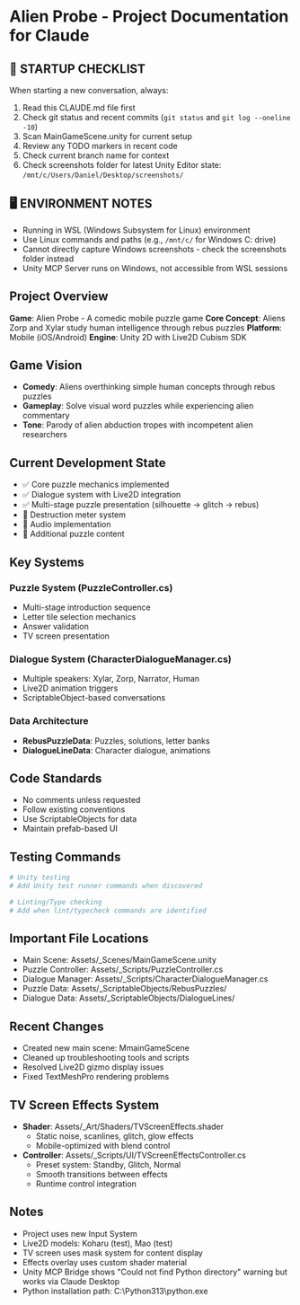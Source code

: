 # Alien Probe - Project Documentation for Claude

## 🚀 STARTUP CHECKLIST
When starting a new conversation, always:
1. Read this CLAUDE.md file first
2. Check git status and recent commits (`git status` and `git log --oneline -10`)
3. Scan MainGameScene.unity for current setup
4. Review any TODO markers in recent code
5. Check current branch name for context
6. Check screenshots folder for latest Unity Editor state: `/mnt/c/Users/Daniel/Desktop/screenshots/`

## 🖥️ ENVIRONMENT NOTES
- Running in WSL (Windows Subsystem for Linux) environment
- Use Linux commands and paths (e.g., `/mnt/c/` for Windows C: drive)
- Cannot directly capture Windows screenshots - check the screenshots folder instead
- Unity MCP Server runs on Windows, not accessible from WSL sessions

## Project Overview
**Game**: Alien Probe - A comedic mobile puzzle game
**Core Concept**: Aliens Zorp and Xylar study human intelligence through rebus puzzles
**Platform**: Mobile (iOS/Android)
**Engine**: Unity 2D with Live2D Cubism SDK

## Game Vision
- **Comedy**: Aliens overthinking simple human concepts through rebus puzzles
- **Gameplay**: Solve visual word puzzles while experiencing alien commentary
- **Tone**: Parody of alien abduction tropes with incompetent alien researchers

## Current Development State
- ✅ Core puzzle mechanics implemented
- ✅ Dialogue system with Live2D integration
- ✅ Multi-stage puzzle presentation (silhouette → glitch → rebus)
- 🚧 Destruction meter system
- 🚧 Audio implementation
- 🚧 Additional puzzle content

## Key Systems

### Puzzle System (PuzzleController.cs)
- Multi-stage introduction sequence
- Letter tile selection mechanics
- Answer validation
- TV screen presentation

### Dialogue System (CharacterDialogueManager.cs)
- Multiple speakers: Xylar, Zorp, Narrator, Human
- Live2D animation triggers
- ScriptableObject-based conversations

### Data Architecture
- **RebusPuzzleData**: Puzzles, solutions, letter banks
- **DialogueLineData**: Character dialogue, animations

## Code Standards
- No comments unless requested
- Follow existing conventions
- Use ScriptableObjects for data
- Maintain prefab-based UI

## Testing Commands
```bash
# Unity testing
# Add Unity test runner commands when discovered

# Linting/Type checking  
# Add when lint/typecheck commands are identified
```

## Important File Locations
- Main Scene: Assets/_Scenes/MainGameScene.unity
- Puzzle Controller: Assets/_Scripts/PuzzleController.cs
- Dialogue Manager: Assets/_Scripts/CharacterDialogueManager.cs
- Puzzle Data: Assets/_ScriptableObjects/RebusPuzzles/
- Dialogue Data: Assets/_ScriptableObjects/DialogueLines/

## Recent Changes
- Created new main scene: MmainGameScene
- Cleaned up troubleshooting tools and scripts
- Resolved Live2D gizmo display issues
- Fixed TextMeshPro rendering problems

## TV Screen Effects System
- **Shader**: Assets/_Art/Shaders/TVScreenEffects.shader
  - Static noise, scanlines, glitch, glow effects
  - Mobile-optimized with blend control
- **Controller**: Assets/_Scripts/UI/TVScreenEffectsController.cs
  - Preset system: Standby, Glitch, Normal
  - Smooth transitions between effects
  - Runtime control integration

## Notes
- Project uses new Input System
- Live2D models: Koharu (test), Mao (test)
- TV screen uses mask system for content display
- Effects overlay uses custom shader material
- Unity MCP Bridge shows "Could not find Python directory" warning but works via Claude Desktop
- Python installation path: C:\Python313\python.exe